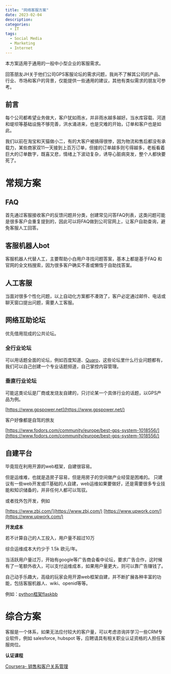 ```yaml
---
title: "网络客服方案"
date: 2023-02-04
description: 
categories:
  - IT
tags:
  - Social Media
  - Marketing
  - Internet
---
```


本方案适用于通用的一般中小型企业的客服需求。

回答朋友JH关于他们公司GPS客服论坛的需求问题，我尚不了解其公司的产品、行业、市场和客户的背景，仅能提供一些通用的建议，其他有类似需求的朋友可参考。

## 前言

每个公司都希望业务做大，客户犹如雨水，并非雨水越多越好。当水库容载、河道和堤坝等基础设施不够完善，洪水涌进来，也是灾难的开始，订单和客户也是如此。

我们以前在淘宝和天猫做小二，有的大客户被搞得很惨，因为物流和售后都没有承载力，某些商家双11一天接到上百万订单，但接的订单越多则亏得越多，老板看着巨大的订单数字，既喜又悲，情绪上下波动复杂，诱导心脏病突发，整个人都快要死了。


# 常规方案

## FAQ

首先通过客服接收客户的反馈问题并分类，创建常见问答FAQ列表，这类问题可能是很多客户会重复提到的，因此可以将FAQ做到公司官网上，让客户自助查询，避免客服人工回答。

## 客服机器人bot

客服机器人代替人工，主要帮助小白用户寻找问题答案，基本上都是基于FAQ 和官网的全文档搜索，因为很多客户确实不善或懒惰于自助找答案。

## 人工客服

当面对很多个性化问题，以上自动化方案都不凑效了，客户必定通过邮件、电话或聊天窗口提出问题，需要人工客服。

## 网络互助论坛

优先借用现成的公共论坛。

### 全行业论坛

可以用话题全面的论坛，例如百度知道、[Quaro](https://de.quora.com/)，这些论坛里什么行业问题都有，我们可以自己创建一个专业话题频道，自己掌控内容管理。

### 垂直行业论坛

可能这类论坛是厂商或发烧友自建的，只讨论某一个具体行业的话题，以GPS产品为例。

[https://www.gpspower.net](https://www.gpspower.net/)

客户好像都是自驾的旅友

[https://www.fodors.com/community/europe/best-gps-system-1018556/](https://www.fodors.com/community/europe/best-gps-system-1018556/)

## 自建平台

毕竟现在利用开源的web框架，自建很容易。

但是运维难，也就是造房子容易，但是用房子的空间做产业经营是困难的。
只建议有一些web开发或IT基础的人自建，web运维如果要做好，还是需要很多专业技能和知识储备的，并非任何人都可以驾驭。

或者找外包开发，例如

[https://www.zbj.com/](https://www.zbj.com/)
[https://www.upwork.com/](https://www.upwork.com/)

**开发成本**

若不计算自己的人工投入，用户量不超过10万

综合运维成本大约少于 1.5k 欧元/年。

当活跃用户量过万，开始有google等广告商会看中论坛，要求广告合作，这时候有了一笔额外收入，可以支付运维成本，如果用户量更大，则可以靠广告赚钱了。

自己动手乐趣大，高级的玩家会用开源web框架自建，并不断扩展各种丰富的功能，包括客服机器人、wiki、openid等等。

例如：[python框架flaskbb](https://flaskbb.org/)

# 综合方案

客服是一个体系，如果无法应付较大的客户量，可以考虑咨询并学习一些CRM专业软件，例如 salesforce, hubspot 等，应聘请具有相关职业认证资格的人担任客服岗位。

**认证课程** 

[Coursera- 销售和客户关系管理](https://www.coursera.org/learn/sales-and-crm-overview)

